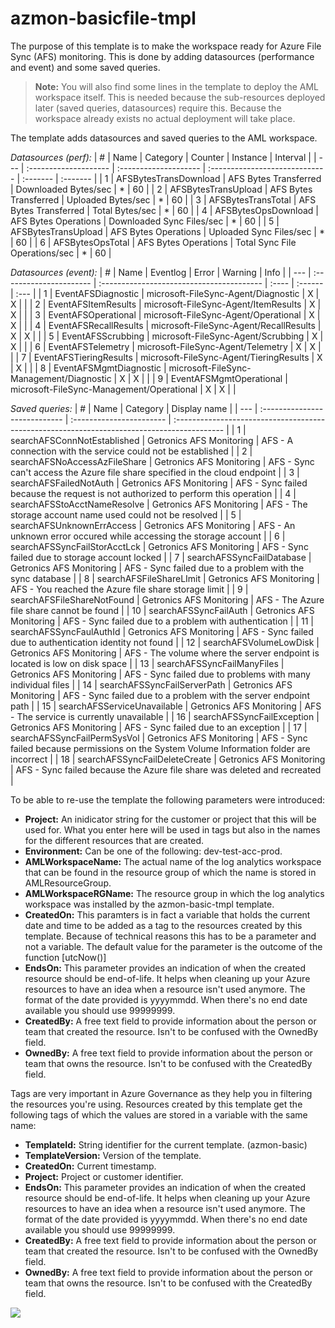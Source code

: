 # azmon-basicfile-tmpl

The purpose of this template is to make the workspace ready for Azure File Sync (AFS) monitoring. This is done by adding  datasources (performance and event) and some saved queries.

> **Note:** You will also find some lines in the template to deploy the AML workspace itself. This is needed because the sub-resources deployed later (saved queries, datasources) require this. Because the workspace already exists no actual deployment will take place.

The template adds datasources and saved queries to the AML workspace.

_Datasources (perf):_
| #   | Name                  | Category              | Counter                        | Instance | Interval |
| --- | :-------------------- | :-------------------- | :----------------------------- | :------- | :------- |
| 1   | AFSBytesTransDownload | AFS Bytes Transferred | Downloaded Bytes/sec           | *        | 60       |
| 2   | AFSBytesTransUpload   | AFS Bytes Transferred | Uploaded Bytes/sec             | *        | 60       |
| 3   | AFSBytesTransTotal    | AFS Bytes Transferred | Total Bytes/sec                | *        | 60       |
| 4   | AFSBytesOpsDownload   | AFS Bytes Operations  | Downloaded Sync Files/sec      | *        | 60       |
| 5   | AFSBytesTransUpload   | AFS Bytes Operations  | Uploaded Sync Files/sec        | *        | 60       |
| 6   | AFSBytesOpsTotal      | AFS Bytes Operations  | Total Sync File Operations/sec | *        | 60       |

_Datasources (event):_
| #   | Name                    | Eventlog                                  | Error | Warning | Info |
| --- | :---------------------- | :---------------------------------------- | :---- | :------ | :--- |
| 1   | EventAFSDiagnostic      | microsoft-FileSync-Agent/Diagnostic       | X     | X       |      |
| 2   | EventAFSItemResults     | microsoft-FileSync-Agent/ItemResults      | X     | X       |      |
| 3   | EventAFSOperational     | microsoft-FileSync-Agent/Operational      | X     | X       |      |
| 4   | EventAFSRecallResults   | microsoft-FileSync-Agent/RecallResults    | X     | X       |      |
| 5   | EventAFSScrubbing       | microsoft-FileSync-Agent/Scrubbing        | X     | X       |      |
| 6   | EventAFSTelemetry       | microsoft-FileSync-Agent/Telemetry        | X     | X       |      |
| 7   | EventAFSTieringResults  | microsoft-FileSync-Agent/TieringResults   | X     | X       |      |
| 8   | EventAFSMgmtDiagnostic  | microsoft-FileSync-Management/Diagnostic  | X     | X       |      |
| 9   | EventAFSMgmtOperational | microsoft-FileSync-Management/Operational | X     | X       |      |

_Saved queries:_
| #   | Name                          | Category                 | Display name                                                                                |
| --- | :---------------------------- | :----------------------- | :------------------------------------------------------------------------------------------ |
| 1   | searchAFSConnNotEstablished   | Getronics AFS Monitoring | AFS - A connection with the service could not be established                                |
| 2   | searchAFSNoAccessAzFileShare  | Getronics AFS Monitoring | AFS - Sync can't access the Azure file share specified in the cloud endpoint                |
| 3   | searchAFSFailedNotAuth        | Getronics AFS Monitoring | AFS - Sync failed because the request is not authorized to perform this operation           |
| 4   | searchAFSStoAcctNameResolve   | Getronics AFS Monitoring | AFS - The storage account name used could not be resolved                                   |
| 5   | searchAFSUnknownErrAccess     | Getronics AFS Monitoring | AFS - An unknown error occured while accessing the storage account                          |
| 6   | searchAFSSyncFailStorAcctLck  | Getronics AFS Monitoring | AFS - Sync failed due to storage account locked                                             |
| 7   | searchAFSSyncFailDatabase     | Getronics AFS Monitoring | AFS - Sync failed due to a problem with the sync database                                   |
| 8   | searchAFSFileShareLImit       | Getronics AFS Monitoring | AFS - You reached the Azure file share storage limit                                        |
| 9   | searchAFSFileShareNotFound    | Getronics AFS Monitoring | AFS - The Azure file share cannot be found                                                  |
| 10  | searchAFSSyncFailAuth         | Getronics AFS Monitoring | AFS - Sync failed due to a problem with authentication                                      |
| 11  | searchAFSSyncFaulAuthId       | Getronics AFS Monitoring | AFS - Sync failed due to authentication identity not found                                  |
| 12  | searchAFSVolumeLowDisk        | Getronics AFS Monitoring | AFS - The volume where the server endpoint is located is low on disk space                  |
| 13  | searchAFSSyncFailManyFiles    | Getronics AFS Monitoring | AFS - Sync failed due to problems with many individual files                                |
| 14  | searchAFSSyncFailServerPath   | Getronics AFS Monitoring | AFS - Sync failed due to a problem with the server endpoint path                            |
| 15  | searchAFSServiceUnavailable   | Getronics AFS Monitoring | AFS - The service is currently unavailable                                                  |
| 16  | searchAFSSyncFailException    | Getronics AFS Monitoring | AFS - Sync failed due to an exception                                                       |
| 17  | searchAFSSyncFailPermSysVol   | Getronics AFS Monitoring | AFS - Sync failed because permissions on the System Volume Information folder are incorrect |
| 18  | searchAFSSyncFailDeleteCreate | Getronics AFS Monitoring | AFS - Sync failed because the Azure file share was deleted and recreated                    |

To be able to re-use the template the following parameters were introduced:

- **Project:** An inidicator string for the customer or project that this will be used for. What you enter here will be used in tags but also in the names for the different resources that are created.
- **Environment:** Can be one of the following: dev-test-acc-prod.
- **AMLWorkspaceName:** The actual name of the log analytics workspace that can be found in the resource group of which the name is stored in AMLResourceGroup.
- **AMLWorkspaceRGName:** The resource group in which the log analytics workspace was installed by the azmon-basic-tmpl template.
- **CreatedOn:** This paramters is in fact a variable that holds the current date and time to be added as a tag to the resources created by this template. Because of technical reasons this has to be a parameter and not a variable. The default value for the parameter is the outcome of the function [utcNow()]
- **EndsOn:** This parameter provides an indication of when the created resource should be end-of-life. It helps when cleaning up your Azure resources to have an idea when a resource isn't used anymore. The format of the date provided is yyyymmdd. When there's no end date available you should use 99999999.
- **CreatedBy:** A free text field to provide information about the person or team that created the resource. Isn't to be confused with the OwnedBy field.
- **OwnedBy:** A free text field to provide information about the person or team that owns the resource. Isn't to be confused with the CreatedBy field.

Tags are very important in Azure Governance as they help you in filtering the resources you're using. Resources created by this template get the following tags of which the values are stored in a variable with the same name:

- **TemplateId:** String identifier for the current template. (azmon-basic)
- **TemplateVersion:** Version of the template.
- **CreatedOn:** Current timestamp.
- **Project:** Project or customer identifier.
- **EndsOn:** This parameter provides an indication of when the created resource should be end-of-life. It helps when cleaning up your Azure resources to have an idea when a resource isn't used anymore. The format of the date provided is yyyymmdd. When there's no end date available you should use 99999999.
- **CreatedBy:** A free text field to provide information about the person or team that created the resource. Isn't to be confused with the OwnedBy field.
- **OwnedBy:** A free text field to provide information about the person or team that owns the resource. Isn't to be confused with the CreatedBy field.


<a href="https://portal.azure.com/#create/Microsoft.Template/uri/https%3A%2F%2Fraw.githubusercontent.com%2Fmydur%2FARMtemplates%2Fmaster%2Fazmon-basicfile-tmpl%2F%5Fworking%2Ftemplate.json" target="_blank">
<img src="http://azuredeploy.net/deploybutton.png"/>
</a><br />
